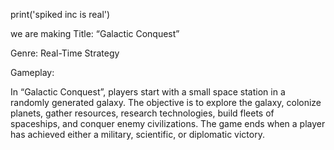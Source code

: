 print('spiked inc is real')


we are making 
Title: “Galactic Conquest”

Genre: Real-Time Strategy

Gameplay:

In “Galactic Conquest”, players start with a small space station in a randomly generated galaxy. The objective is to explore the galaxy, colonize planets, gather resources, research technologies, build fleets of spaceships, and conquer enemy civilizations. The game ends when a player has achieved either a military, scientific, or diplomatic victory.
